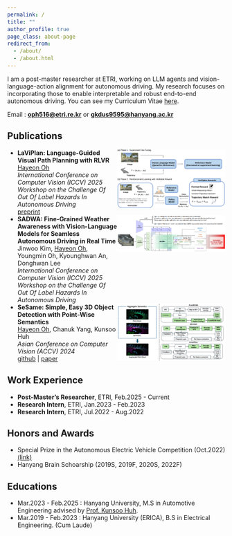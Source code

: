```yaml
---
permalink: /
title: ""
author_profile: true
page_class: about-page
redirect_from: 
  - /about/
  - /about.html
---
```

I am a post-master researcher at ETRI, working on LLM agents and vision-language-action alignment for autonomous driving. My research focuses on incorporating those to enable interpretable and robust end-to-end autonomous driving. You can see my Curriculum Vitae [here](../assets/curriculum_vitae_HayeonOh.pdf).

Email : **oph516@etri.re.kr** or **gkdus9595@hanyang.ac.kr**

## Publications
- <div style="display: flex; align-items: flex-start; justify-content: space-between;">
    <div>
      <b>LaViPlan: Language-Guided Visual Path Planning with RLVR</b><br/>
      <u>Hayeon Oh</u><br/>
      <i>International Conference on Computer Vision (ICCV) 2025 Workshop on the Challenge Of Out Of Label Hazards In Autonomous Driving</i><br/>
      <a href="https://arxiv.org/abs/2507.12911">preprint</a>
    </div>
    <img src="../assets/papers/laviplan.png" width="250px" />
  </div>

- <div style="display: flex; align-items: flex-start; justify-content: space-between;">
    <div>
      <b>SADWA: Fine-Grained Weather Awareness with Vision-Language Models for Seamless Autonomous Driving in Real Time</b><br/>
      Jinwoo Kim, <u>Hayeon Oh</u>, Youngmin Oh, Kyounghwan An, Donghwan Lee<br/>
      <i>International Conference on Computer Vision (ICCV) 2025 Workshop on the Challenge Of Out Of Label Hazards In Autonomous Driving</i>
    </div>
    <img src="../assets/papers/sadwa.png" width="250px" />
  </div>

- <div style="display: flex; align-items: flex-start; justify-content: space-between;">
    <div>
      <b>SeSame: Simple, Easy 3D Object Detection with Point-Wise Semantics</b><br/>
      <u>Hayeon Oh</u>, Chanuk Yang, Kunsoo Huh<br/>
      <i>Asian Conference on Computer Vision (ACCV) 2024</i><br/>
      <a href="https://github.com/OPhD-hahao/SeSame">github</a> | <a href="https://openaccess.thecvf.com/content/ACCV2024/html/O_SeSame_Simple_Easy_3D_Object_Detection_with_Point-Wise_Semantics_ACCV_2024_paper.html">paper</a>
    </div>
    <img src="../assets/papers/sesame.png" width="250px" />
  </div>

## Work Experience

- **Post-Master’s Researcher**, ETRI, Feb.2025 - Current
- **Research Intern**, ETRI, Jan.2023 - Feb.2023
- **Research Intern**, ETRI, Jul.2022 - Aug.2022

## Honors and Awards

- Special Prize in the Autonomous Electric Vehicle Competition (Oct.2022) [(link)](https://www.motorgraph.com/news/articleView.html?idxno=30990)
- Hanyang Brain Schoarship (2019S, 2019F, 2020S, 2022F)

## Educations

- Mar.2023 - Feb.2025 : Hanyang University, M.S in Automotive Engineering advised by [Prof. Kunsoo Huh](https://archi.hanyang.ac.kr/src/lab_mmc.php).
- Mar.2019 - Feb.2023 : Hanyang University (ERICA), B.S in Electrical Engineering. (Cum Laude)

<!-- Trigger rebuild -->
